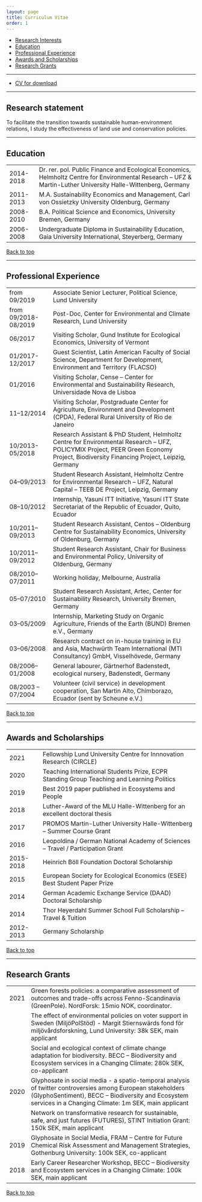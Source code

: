 ```yaml
---
layout: page
title: Curriculum Vitae
order: 1
---
```


- [Research Interests](#research-interests)
- [Education](#education)
- [Professional Experience](#professional-experience)
- [Awards and Scholarships](#awards-and-scholarships)
- [Research Grants](#research-grants)

---

- [CV for download](https://nils.droste.io/research/CV/CV2021.pdf)

---

## Research statement


To facilitate the transition towards sustainable human-environment relations, I study the effectiveness of
land use and conservation policies.


---

## Education

<table>
  <tr>
    <td>2014-2018</td>
    <td>Dr. rer. pol. Public Finance and Ecological Economics, Helmholtz Centre for Environmental Research – UFZ & Martin-Luther University Halle-Wittenberg, Germany</td>
  </tr>
  <tr>
    <td>2011-2013</td>
    <td>M.A. Sustainability Economics and Management, Carl von Ossietzky University Oldenburg, Germany</td>
  </tr>
  <tr>
    <td>2008-2010</td>
    <td>B.A. Political Science and Economics, University Bremen, Germany</td>
  </tr>
  <tr>
    <td>2006-2008</td>
    <td>Undergraduate Diploma in Sustainability Education, Gaia University International, Steyerberg, Germany</td>
  </tr>
</table>

<a href="#top">Back to top</a>

---

## Professional Experience

<table>
  <tr>
    <td>from 09/2019</td>
    <td>Associate Senior Lecturer, Political Science, Lund University</td>
  </tr>
  <tr>
    <td>from 09/2018-08/2019</td>
    <td>Post-Doc, Center for Environmental and Climate Research, Lund University</td>
  </tr>
  <tr>
    <td>06/2017</td>
    <td>Visiting Scholar, Gund Institute for Ecological Economics, University of Vermont</td>
  </tr>
  <tr>
    <td>01/2017-12/2017</td>
    <td>Guest Scientist, Latin American Faculty of Social Science, Department for Development, Environment and Territory (FLACSO)</td>
  </tr>
  <tr>
    <td>01/2016</td>
    <td>Visiting Scholar, Cense – Center for Environmental and Sustainability Research, Universidade Nova de Lisboa</td>
  </tr>
  <tr>
    <td>11–12/2014</td>
    <td>Visiting Scholar, Postgraduate Center for Agriculture, Environment and Development (CPDA), Federal Rural University of Rio de Janeiro</td>
  </tr>
  <tr>
    <td>10/2013-05/2018</td>
    <td>Research Assistant & PhD Student, Helmholtz Centre for Environmental Research – UFZ, POLICYMIX Project, PEER Green Economy Project, Biodiversity Financing Project, Leipzig, Germany</td>
  </tr>
  <tr>
    <td>04–09/2013</td>
    <td>Student Research Assistant, Helmholtz Centre for Environmental Research – UFZ,  Natural Capital – TEEB DE Project, Leipzig, Germany</td>
  </tr>
  <tr>
    <td>08–10/2012</td>
    <td>Internship, Yasuní ITT Initiative, Yasuní ITT State Secretariat of the Republic of Ecuador, Quito, Ecuador</td>
  </tr>
  <tr>
    <td>10/2011–09/2013</td>
    <td>Student Research Assistant, Centos – Oldenburg Centre for Sustainability Economics, University of Oldenburg, Germany</td>
  </tr>
  <tr>
    <td>10/2011–09/2012</td>
    <td>Student Research Assistant, Chair for Business and Environmental Policy, University of Oldenburg, Germany</td>
  </tr>
  <tr>
    <td>08/2010–07/2011</td>
    <td>Working holiday, Melbourne, Australia</td>
  </tr>
  <tr>
    <td>05–07/2010</td>
    <td>Student Research Assistant, Artec, Center for Sustainability Research, University Bremen, Germany</td>
  </tr>
  <tr>
    <td>03–05/2009</td>
    <td>Internship, Marketing Study on Organic Agriculture, Friends of the Earth (BUND) Bremen e.V., Germany</td>
  </tr>
  <tr>
    <td>03–06/2008</td>
    <td>Research contract on in-house training in EU and Asia, Machwürth Team International (MTI Consultancy) GmbH, Visselhövede, Germany</td>
  </tr>
  <tr>
    <td>08/2006–01/2008</td>
    <td>General labourer, Gärtnerhof Badenstedt, ecological nursery, Badenstedt, Germany</td>
  </tr>
  <tr>
    <td>08/2003 – 07/2004</td>
    <td>Volunteer (civil service) in development cooperation, San Martin Alto, Chimborazo, Ecuador (sent by Scheune e.V.)</td>
  </tr>
</table>

<a href="#top">Back to top</a>

---

## Awards and Scholarships

<table>
  <tr>
    <td>2021</td>
    <td>Fellowship Lund University Centre for Innnovation Research (CIRCLE)</td>
  </tr>
  <tr>
    <td>2020</td>
    <td>Teaching International Students Prize, ECPR Standing Group Teaching and Learning Politics</td>
  </tr>
  <tr>
    <td>2019</td>
    <td>Best 2019 paper published in Ecosystems and People</td>
  </tr>
  <tr>
    <td>2018</td>
    <td>Luther-Award of the MLU Halle-Wittenberg for an excellent doctoral thesis</td>
  </tr>
  <tr>
    <td>2017</td>
    <td>PROMOS Martin-Luther University Halle-Wittenberg – Summer Course Grant</td>
  </tr>
  <tr>
    <td>2016</td>
    <td>Leopoldina / German National Academy of Sciences – Travel / Participation Grant</td>
  </tr>
  <tr>
    <td>2015-2018</td>
    <td>Heinrich Böll Foundation Doctoral Scholarship</td>
  </tr>
  <tr>
    <td>2015</td>
    <td>European Society for Ecological Economics (ESEE) Best Student Paper Prize</td>
  </tr>
  <tr>
    <td>2014</td>
    <td>German Academic Exchange Service (DAAD) Doctoral Scholarship</td>
  </tr>
  <tr>
    <td>2014</td>
    <td>Thor Heyerdahl Summer School Full Scholarship – Travel & Tuition</td>
  </tr>
  <tr>
    <td>2012-2013</td>
    <td>Germany Scholarship</td>
  </tr>
</table>

<a href="#top">Back to top</a>


---

## Research Grants

<table>
  <tr>
    <td>2021</td>
    <td>Green forests policies: a comparative assessment of outcomes and trade-offs across Fenno-Scandinavia (GreenPole). NordForsk: 15mio NOK, coordinator.</td>
  </tr>
  <tr>
    <td> </td>
    <td>The effect of environmental policies on voter support in Sweden (MiljöPolStöd) - Margit Stiernswärds fond för miljövårdsforskning, Lund University: 38k SEK, main applicant</td>
  </tr>
  <tr>
    <td> </td>
    <td>Social and ecological context of climate change adaptation for
  biodiversity. BECC – Biodiversity and Ecosystem services in a Changing Climate: 280k SEK, co-applicant</td>
  </tr>
  <tr>
    <td>2020</td>
    <td>Glyphosate in social media - a spatio-temporal analysis of twitter controversies among European stakeholders (GlyphoSentiment), BECC – Biodiversity and Ecosystem services in a Changing Climate: 1m SEK, main applicant</td>
  </tr>
  <tr>
    <td> </td>
    <td>Network on transformative research for sustainable, safe, and just futures (FUTURES), STINT Initiation Grant: 150k SEK, main applicant</td>
  </tr>
  <tr>
    <td>2019</td>
    <td>Glyphosate in Social Media, FRAM – Centre for Future Chemical Risk Assessment and Management Strategies, Gothenburg University: 100k SEK, co-applicant</td>
  </tr>
  <tr>
    <td>2018</td>
    <td>Early Career Researcher Workshop, BECC – Biodiversity and Ecosystem services in a Changing Climate: 100k SEK, main applicant</td>
  </tr>
</table>


<a href="#top">Back to top</a>
